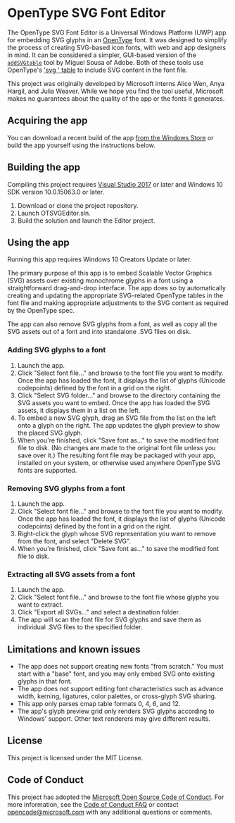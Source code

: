 # OpenType SVG Font Editor

The OpenType SVG Font Editor is a Universal Windows Platform (UWP) app for
embedding SVG glyphs in an [OpenType](https://www.microsoft.com/en-us/Typography/OpenTypeSpecification.aspx)
font. It was designed to simplify the process of creating SVG-based icon fonts,
with web and app designers in mind. It can be considered a simpler, GUI-based
version of the [`addSVGtable`](https://github.com/adobe-type-tools/opentype-svg)
tool by Miguel Sousa of Adobe. Both of these tools use OpenType's ['svg ' table](https://www.microsoft.com/typography/otspec/svg.htm)
to include SVG content in the font file.

This project was originally developed by Microsoft interns Alice Wen, Anya
Hargil, and Julia Weaver. While we hope you find the tool useful, Microsoft
makes no guarantees about the quality of the app or the fonts it generates.

## Acquiring the app

You can download a recent build of the app [from the Windows Store](https://www.microsoft.com/store/apps/9nj7k9jx60p1)
or build the app yourself using the instructions below.

## Building the app

Compiling this project requires [Visual Studio 2017](https://www.visualstudio.com/vs)
or later and Windows 10 SDK version 10.0.15063.0 or later.

1. Download or clone the project repository.
2. Launch OTSVGEditor.sln.
3. Build the solution and launch the Editor project.

## Using the app

Running this app requires Windows 10 Creators Update or later.

The primary purpose of this app is to embed Scalable Vector Graphics (SVG)
assets over existing monochrome glyphs in a font using a straightforward 
drag-and-drop interface. The app does so by automatically creating and updating the
appropriate SVG-related OpenType tables in the font file and making appropriate
adjustments to the SVG content as required by the OpenType spec.

The app can also remove SVG glyphs from a font, as well as copy all the SVG
assets out of a font and into standalone .SVG files on disk.

### Adding SVG glyphs to a font

1. Launch the app.
2. Click "Select font file..." and browse to the font file you want to modify.
   Once the app has loaded the font, it displays the list of glyphs (Unicode
   codepoints) defined by the font in a grid on the right.
3. Click "Select SVG folder..." and browse to the directory containing the SVG
   assets you want to embed. Once the app has loaded the SVG assets, it displays
   them in a list on the left.
4. To embed a new SVG glyph, drag an SVG file from the list on the left onto a
   glyph on the right. The app updates the glyph preview to show the placed SVG
   glyph.
5. When you're finished, click "Save font as..." to save the modified font file
   to disk. (No changes are made to the original font file unless you save over
   it.) The resulting font file may be packaged with your app, installed on your
   system, or otherwise used anywhere OpenType SVG fonts are supported.

### Removing SVG glyphs from a font

1. Launch the app.
2. Click "Select font file..." and browse to the font file you want to modify.
   Once the app has loaded the font, it displays the list of glyphs (Unicode
   codepoints) defined by the font in a grid on the right.
3. Right-click the glyph whose SVG representation you want to remove from the
   font, and select "Delete SVG".
4. When you're finished, click "Save font as..." to save the modified font file
   to disk.

### Extracting all SVG assets from a font

1. Launch the app.
2. Click "Select font file..." and browse to the font file whose glyphs you want
   to extract.
3. Click "Export all SVGs..." and select a destination folder.
4. The app will scan the font file for SVG glyphs and save them as individual
   .SVG files to the specified folder.

## Limitations and known issues

* The app does not support creating new fonts "from scratch." You must start
  with a "base" font, and you may only embed SVG onto existing glyphs in that
  font.
* The app does not support editing font characteristics such as advance width,
  kerning, ligatures, color palettes, or cross-glyph SVG sharing.
* This app only parses cmap table formats 0, 4, 6, and 12.
* The app's glyph preview grid only renders SVG glyphs according to Windows'
  support. Other text renderers may give different results.

## License

This project is licensed under the MIT License.

## Code of Conduct

This project has adopted the [Microsoft Open Source Code of Conduct](https://opensource.microsoft.com/codeofconduct).
For more information, see the [Code of Conduct FAQ](https://opensource.microsoft.com/codeofconduct/faq/)
or contact [opencode@microsoft.com](mailto:opencode@microsoft.com) with any
additional questions or comments.
